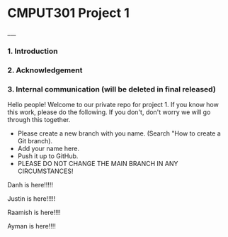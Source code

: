 <h1>CMPUT301 Project 1</h1>
___

<h3>1. Introduction</h3>


<h3>2. Acknowledgement</h3>


<h3>3. Internal communication (will be deleted in final released)</h3>
<p>
	Hello people! Welcome to our private repo for project 1. If you know how this work, please do the following. If you don't, don't worry we will go through this together.
</p>
<ul>
	<li>Please create a new branch with you name. (Search "How to create a Git branch). </li>
	<li>Add your name here.</li>
	<li>Push it up to GitHub.</li>
	<li>PLEASE DO NOT CHANGE THE MAIN BRANCH IN ANY CIRCUMSTANCES!</li>
</ul>

<p>Danh is here!!!!! 

Justin is here!!!!!

Raamish is here!!!!

Ayman is here!!!!
</p>

